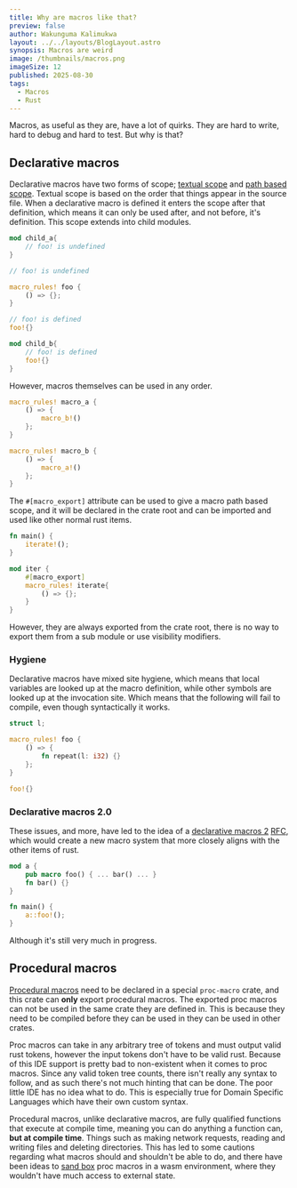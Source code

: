```yaml
---
title: Why are macros like that?
preview: false
author: Wakunguma Kalimukwa
layout: ../../layouts/BlogLayout.astro
synopsis: Macros are weird
image: /thumbnails/macros.png
imageSize: 12
published: 2025-08-30
tags:
  - Macros
  - Rust
---
```



Macros, as useful as they are, have a lot of quirks. They are hard to write, hard to debug and hard to test. But why is that?

## Declarative macros
Declarative macros have two forms of scope; [textual scope](https://doc.rust-lang.org/reference/macros-by-example.html#textual-scope) and 
[path based scope](https://doc.rust-lang.org/reference/macros-by-example.html#path-based-scope). Textual scope is based on the order that things
appear in the source file. When a declarative macro is defined it enters the scope after that definition, which means it can only be used after, and
not before, it's definition. This scope extends into child modules.

```rust
mod child_a{
    // foo! is undefined 
}

// foo! is undefined

macro_rules! foo {
    () => {};
}

// foo! is defined
foo!{}

mod child_b{
    // foo! is defined
    foo!{}
}
```

However, macros themselves can be used in any order.

```rust
macro_rules! macro_a {
    () => {
        macro_b!()
    };
}

macro_rules! macro_b {
    () => {
        macro_a!()
    };
}
```

The `#[macro_export]` attribute can be used to give a macro path based scope, and it will be declared in the crate root and can be imported and used like other normal rust items.

```rust
fn main() {
    iterate!();
}

mod iter {
    #[macro_export]
    macro_rules! iterate{
        () => {};
    }
}
```

However, they are always exported from the crate root, there is no way to export them from a sub module or use visibility modifiers.

### Hygiene
Declarative macros have mixed site hygiene, which means that local variables are looked up at the macro definition, while other symbols are looked up at the invocation site. Which means
that the following will fail to compile, even though syntactically it works.

```rust
struct l;

macro_rules! foo {
    () => {
        fn repeat(l: i32) {}
    };
}

foo!{}
```


### Declarative macros 2.0
These issues, and more, have led to the idea of a [declarative macros 2](https://github.com/rust-lang/rust/issues/39412) [RFC](https://github.com/rust-lang/rfcs/blob/master/text/1584-macros.md),
which would create a new macro system that more closely aligns with the other items of rust.

```rust
mod a {
    pub macro foo() { ... bar() ... }
    fn bar() {}
}

fn main() {
    a::foo!(); 
}
```

Although it's still very much in progress.

## Procedural macros

[Procedural macros](https://doc.rust-lang.org/nightly/reference/procedural-macros.html) need to be declared in a special `proc-macro` crate, 
and this crate can **only** export procedural macros. The exported proc macros can not be used in the same crate they are defined in. 
This is because they need to be compiled before they can be used in they can be used in other crates.

Proc macros can take in any arbitrary tree of tokens and must output valid rust tokens, however the input tokens don't have to be valid rust. Because of this IDE support is pretty bad to non-existent 
when it comes to proc macros. Since any valid token tree counts, there isn't really any syntax to follow, and as such there's not much hinting that can be done. The poor little IDE has no idea what to do. 
This is especially true for Domain Specific Languages which have their own custom syntax.

Procedural macros, unlike declarative macros, are fully qualified functions that execute at compile time, meaning you can do anything a function can, **but at compile time**. Things
such as making network requests, reading and writing files and deleting directories. This has led to some cautions regarding what macros should and shouldn't be able to do, 
and there have been ideas to [sand box](https://internals.rust-lang.org/t/pre-rfc-sandboxed-deterministic-reproducible-efficient-wasm-compilation-of-proc-macros/19359) proc macros 
in a wasm environment, where they wouldn't have much access to external state.

